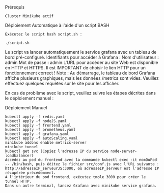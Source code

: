 Prérequis

    Cluster Minikube actif

Déploiement Automatique à l'aide d'un script BASH

    Exécutez le script bash script.sh :

    ./script.sh

Le script va lancer automatiquement le service grafana avec un tableau de bord pré-configuré.
Identifiants pour accéder à Grafana :
    Nom d'utilisateur : admin
    Mot de passe : admin
L'URL pour accéder au site Web est disponible en HTTP et HTTPS. Il est IMPORTANT de choisir le lien HTTP pour un fonctionnement correct !
Note : Au démarrage, le tableau de bord Grafana affiche plusieurs graphiques, mais les données /metrics sont vides. Veuillez effectuez quelques requêtes sur le site pour les afficher.

En cas de problème avec le script, veuillez suivre les étapes décrites dans le déploiement manuel :

Déploiement Manuel

    kubectl apply -f redis.yaml
    kubectl apply -f nodeJS.yaml
    kubectl apply -f frontend.yaml
    kubectl apply -f prometheus.yaml
    kubectl apply -f grafana.yaml
    kubectl apply -f autoScaling.yaml
    minikube addons enable metrics-server
    minikube tunnel
    kubectl get svc (Copiez l'adresse IP du service node-server-loadbalancer)
    Accédez au pod du frontend avec la commande kubectl exec -it nomDuPod -- /bin/bash, puis éditez le fichier src/conf.js avec l'URL suivante : http://adresseIP_serveurJS:3000, où adresseIP_serveur est l'adresse IP récupérée précédemment.
    À l'intérieur du pod frontend, exécutez tmole 3000 pour créer le tunnel HTTP.
    Dans un autre terminal, lancez Grafana avec minikube service grafana.
